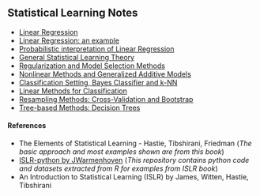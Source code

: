 ## Statistical Learning Notes

- [Linear Regression](https://cdn.rawgit.com/vsaptaram/MachineLearning_Notes/master/html/linear_regr_basics.html)
- [Linear Regression: an example](https://cdn.rawgit.com/vsaptaram/MachineLearning_Notes/master/html/linear_regr_example.html)
- [Probabilistic interpretation of Linear Regression](https://cdn.rawgit.com/vsaptaram/MachineLearning_Notes/master/html/linear_regr_probabilistic.html)
- [General Statistical Learning Theory](https://cdn.rawgit.com/vsaptaram/MachineLearning_Notes/master/html/general_learning_theory.html)
- [Regularization and Model Selection Methods](https://cdn.rawgit.com/vsaptaram/MachineLearning_Notes/master/html/regularization_model_selection.html)
- [Nonlinear Methods and Generalized Additive Models](https://cdn.rawgit.com/vsaptaram/MachineLearning_Notes/master/html/nonlinear_methods.html)
- [Classification Setting, Bayes Classifier and k-NN](https://cdn.rawgit.com/vsaptaram/MachineLearning_Notes/master/html/classification_bayes_knn.html)
- [Linear Methods for Classification](https://cdn.rawgit.com/vsaptaram/MachineLearning_Notes/master/html/linear_methods_classification.html)
- [Resampling Methods: Cross-Validation and Bootstrap](https://cdn.rawgit.com/vsaptaram/MachineLearning_Notes/master/html/resampling_methods_crossval_bootstrap.html)
- [Tree-based Methods: Decision Trees](https://cdn.rawgit.com/vsaptaram/MachineLearning_Notes/master/html/tree_methods_decision.html)



#### References
- The Elements of Statistical Learning - Hastie, Tibshirani, Friedman (_The basic approach and most examples shown are from this book_)
- [ISLR-python by JWarmenhoven](https://github.com/JWarmenhoven/ISLR-python) (_This repository contains python code and datasets extracted from R for examples from ISLR book_)
- An Introduction to Statistical Learning (ISLR) by James, Witten, Hastie, Tibshirani
